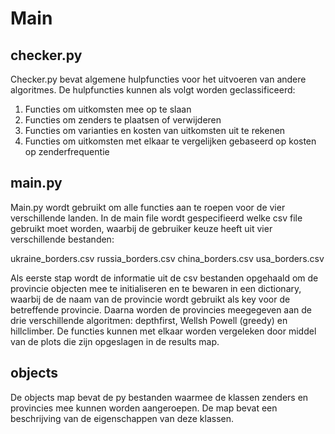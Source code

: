 Main
=====

## checker.py
Checker.py bevat algemene hulpfuncties voor het uitvoeren van andere algoritmes. De hulpfuncties kunnen als volgt worden geclassificeerd:

1) Functies om uitkomsten mee op te slaan
2) Functies om zenders te plaatsen of verwijderen
3) Functies om varianties en kosten van uitkomsten uit te rekenen
4) Functies om uitkomsten met elkaar te vergelijken gebaseerd op kosten op zenderfrequentie

## main.py
Main.py wordt gebruikt om alle functies aan te roepen voor de vier verschillende landen. In de main file wordt gespecifieerd welke csv file gebruikt moet worden, waarbij de gebruiker keuze heeft uit vier verschillende bestanden:

ukraine_borders.csv
russia_borders.csv
china_borders.csv
usa_borders.csv

Als eerste stap wordt de informatie uit de csv bestanden opgehaald om de provincie objecten mee te initialiseren en te bewaren in een dictionary, waarbij de de naam van de provincie wordt gebruikt als key voor de betreffende provincie. Daarna worden de provincies meegegeven aan de drie verschillende algoritmen: depthfirst, Wellsh Powell (greedy) en hillclimber. De functies kunnen met elkaar worden vergeleken door middel van de plots die zijn opgeslagen in de results map.

## objects
De objects map bevat de py bestanden waarmee de klassen zenders en provincies mee kunnen worden aangeroepen. De map bevat een beschrijving van de eigenschappen van deze klassen.
